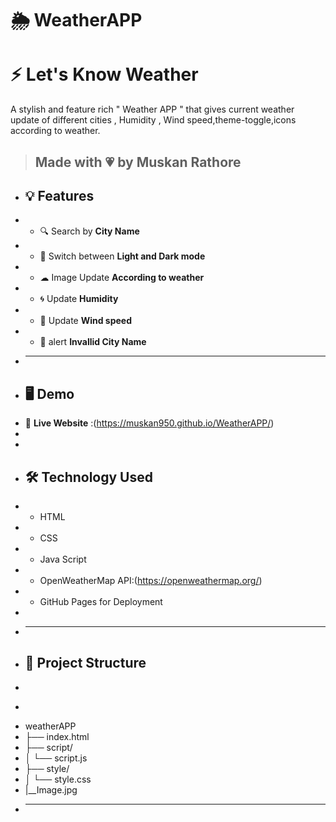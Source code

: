 # 🌦️ WeatherAPP
# ⚡ Let's Know Weather
A stylish and feature rich " Weather APP " that gives current weather update of different cities , Humidity , Wind speed,theme-toggle,icons according to weather.
>  Made with 💗 by Muskan Rathore
> ---
+ ## 💡 Features
+ - 🔍 Search by **City Name**
+ - 🌙 Switch between **Light and  Dark mode**
+  - ☁  Image Update **According to weather**
+ -  🌀 Update **Humidity**
+ -  🍃 Update **Wind speed**
+ -  🚨 alert **Invallid City Name**
+ -  ---
+  ## 🖥️ Demo  
+ 🧷  **Live Website** :(https://muskan950.github.io/WeatherAPP/)
+
+
+ ## 🛠️ Technology Used
+ - HTML
+ - CSS
+ - Java Script
+ - OpenWeatherMap API:(https://openweathermap.org/)
+ - GitHub Pages for Deployment
+
+ ---
+ ## 📁 Project Structure
+
+ ```
+ weatherAPP
+  ├── index.html
+  ├── script/
+  │   └── script.js
+  ├── style/
+  │   └── style.css
+  |__Image.jpg
+ ---

